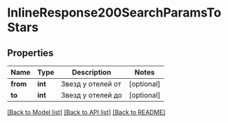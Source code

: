 # InlineResponse200SearchParamsToStars

## Properties
Name | Type | Description | Notes
------------ | ------------- | ------------- | -------------
**from** | **int** | Звезд у отелей от | [optional] 
**to** | **int** | Звезд у отелей до | [optional] 

[[Back to Model list]](../../README.md#documentation-for-models) [[Back to API list]](../../README.md#documentation-for-api-endpoints) [[Back to README]](../../README.md)

